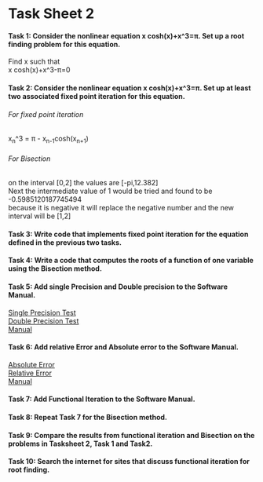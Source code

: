 ﻿# Task Sheet 2
#### Task 1: Consider the nonlinear equation x cosh(x)+x^3=π. Set up a root finding problem for this equation.  
Find x such that  
x cosh(x)+x^3-π=0

#### Task 2: Consider the nonlinear equation x cosh(x)+x^3=π. Set up at least two associated fixed point iteration for this equation.  
###### For fixed point iteration  
x<sub>n</sub>^3 = π - x<sub>n-1</sub>cosh(x<sub>n+1</sub>)
###### For Bisection
on the interval \[0,2\] the values are \[-pi,12.382\]  
Next the intermediate value of 1 would be tried and found to be -0.5985120187745494  
because it is negative it will replace the negative number and the new interval will be \[1,2\]  
#### Task 3: Write code that implements fixed point iteration for the equation defined in the previous two tasks.   

#### Task 4: Write a code that computes the roots of a function of one variable using the Bisection method.  

#### Task 5: Add single Precision and Double precision to the Software Manual.  
[Single Precision Test](https://gftbs.github.io/Software_Manual/procedures/singlePrecision)    
[Double Precision Test](https://gftbs.github.io/Software_Manual/procedures/doublePrecision)  
[Manual](https://gftbs.github.io/Software_Manual/toc)  

#### Task 6: Add relative Error and Absolute error to the Software Manual.  
[Absolute Error](https://gftbs.github.io/Software_Manual/procedures/absoluteError)    
[Relative Error](https://gftbs.github.io/Software_Manual/procedures/relError)    
[Manual](https://gftbs.github.io/Software_Manual/toc)   

#### Task 7: Add Functional Iteration to the Software Manual.  

#### Task 8: Repeat Task 7 for the Bisection method.  

#### Task 9: Compare the results from functional iteration and Bisection on the problems in Tasksheet 2, Task 1 and Task2.  

#### Task 10: Search the internet for sites that discuss functional iteration for root finding.
